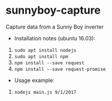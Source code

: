 # sunnyboy-capture
Capture data from a Sunny Boy inverter

* Installation notes (ubuntu 16.03):
1) `sudo apt install nodejs` 
1) `sudo apt install npm`
1) `npm install --save request`
1) `npm install --save request-promise`

* Usage example:
1) `nodejs main.js 9/1/2017`
